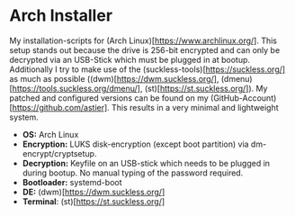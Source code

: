 # Arch Installer

My installation-scripts for (Arch Linux)[https://www.archlinux.org/]. This setup stands out because the drive is 256-bit encrypted and can only be decrypted via an USB-Stick which must be plugged in at bootup. Additionally I try to make use of the (suckless-tools)[https://suckless.org/] as much as possible ((dwm)[https://dwm.suckless.org/], (dmenu)[https://tools.suckless.org/dmenu/], (st)[https://st.suckless.org/]). My patched and configured versions can be found on my (GitHub-Account)[https://github.com/astier]. This results in a very minimal and lightweight system.

- **OS:** Arch Linux
- **Encryption:** LUKS disk-encryption (except boot partition) via dm-encrypt/cryptsetup.
- **Decryption:** Keyfile on an USB-stick which needs to be plugged in during bootup. No manual typing of the password required.
- **Bootloader:** systemd-boot
- **DE:** (dwm)[https://dwm.suckless.org/]
- **Terminal**: (st)[https://st.suckless.org/]
